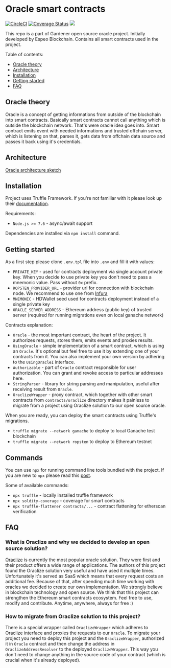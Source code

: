 # Oracle smart contracts

[![CircleCI](https://circleci.com/gh/EspeoBlockchain/gardener-smart-contracts.svg?style=shield)](https://circleci.com/gh/EspeoBlockchain/gardener-smart-contracts)
[![Coverage Status](https://coveralls.io/repos/github/EspeoBlockchain/gardener-smart-contracts/badge.svg)](https://coveralls.io/github/EspeoBlockchain/gardener-smart-contracts)
[![](https://img.shields.io/npm/v/gardener-smart-contracts.svg)](https://github.com/EspeoBlockchain/gardener-smart-contracts)

This repo is a part of Gardener open source oracle project. Initially developed by Espeo Blockchain. Contains all smart contracts used in the project.

Table of contents:
- [Oracle theory](#oracle-theory)
- [Architecture](#architecture)
- [Installation](#installation)
- [Getting started](#getting-started)
- [FAQ](#faq)

## Oracle theory
Oracle is a concept of getting informations from outside of the blockchain into smart contracts. Basically smart contracts cannot call anything which is outside the blockchain network. That's were oracle idea goes into. Smart contract emits event with needed informations and trusted offchain server, which is listening on that, parses it, gets data from offchain data source and passes it back using it's credentials.

## Architecture
[Oracle architecture sketch](images/OracleArchitecture.png) 

## Installation
Project uses Truffle Framework. If you're not familiar with it please look up their [documentation](https://truffleframework.com/docs/truffle/overview).

Requirements:
- `Node.js >= 7.6` - async/await support

Dependencies are installed via `npm install` command.

## Getting started
As a first step please clone `.env.tpl` file into `.env` and fill it with values:
- `PRIVATE_KEY` - used for contracts deployment via single account private key. When you decide to use private key you don't need to pass a mnemonic value. Pass without `0x` prefix.
- `ROPSTEN_PROVIDER_URL` - provider url for connection with blockchain node. We recommend to use one from [Infura](https://infura.io/)
- `MNEMONIC` - HDWallet seed used for contracts deployment instead of a single private key
- `ORACLE_SERVER_ADDRESS` - Ethereum address (public key) of trusted server (required for running migrations even on local ganache network)

Contracts explanation:
- `Oracle` - the most important contract, the heart of the project. It authorizes requests, stores them, emits events and proxies results.
- `UsingOracle` - simple implementation of a smart contract, which is using an `Oracle`. It's optional but feel free to use it by extending one of your contracts from it. You can also implement your own version by adhering to the `UsingOracleI` interface.
- `Authorizable` - part of `Oracle` contract responsible for user authorization. You can grant and revoke access to particular addresses here.
- `StringParser` - library for string parsing and manipulation, useful after receiving result from `Oracle`.
- `OraclizeWrapper` - proxy contract, which together with other smart contracts from `contracts/oraclize` directory makes it painless to migrate from a project using Oraclize solution to our open source oracle.

When you are ready, you can deploy the smart contracts using Truffle's migrations.
- `truffle migrate --network ganache` to deploy to local Ganache test blockchain
- `truffle migrate --network ropsten` to deploy to Ethereum testnet

## Commands
You can use `npx` for running command line tools bundled with the project. If you are new to `npx` please read this [post](https://medium.com/@maybekatz/introducing-npx-an-npm-package-runner-55f7d4bd282b).

Some of available commands:
- `npx truffle` - locally installed truffle framework
- `npx soldity-coverage` - coverage for smart contracts
- `npx truffle-flattener contracts/...` - contract flattening for etherscan verification

## FAQ
### What is Oraclize and why we decided to develop an open source solution?
[Oraclize](http://www.oraclize.it/) is currently the most popular oracle solution. They were first and their product offers a wide range of applications.
The authors of this project found the Oraclize solution very useful and have used it multiple times. Unfortunately it's served as SaaS which means that every request costs an additional fee.
Because of that, after spending much time working with oracles we decided to create our own implementation.
We strongly believe in blockchain technology and open source. We think that this project can strengthen the Ethereum smart contracts ecosystem. Feel free to use, modify and contribute. Anytime, anywhere, always for free :)
### How to migrate from Oraclize solution to this project?
There is a special wrapper called `OraclizeWrapper` which adheres to Oraclize interface and proxies the requests to our `Oracle`.
To migrate your project you need to deploy this project and the `OraclizeWrapper`, authorized it in `Oracle` contract and then change the address in `OraclizeAddressResolver` to the deployed `OraclizeWrapper`.
This way you don't need to change anything in the source code of your contract (which is crucial when it's already deployed).
